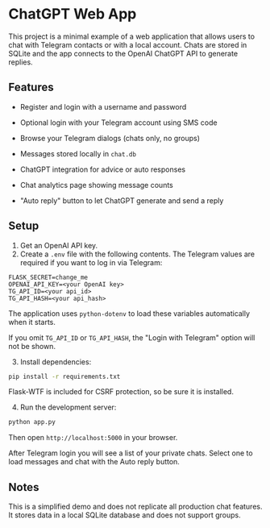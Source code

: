
# ChatGPT Web App

This project is a minimal example of a web application that allows users to chat with Telegram contacts or with a local account. Chats are stored in SQLite and the app connects to the OpenAI ChatGPT API to generate replies.


## Features

- Register and login with a username and password

- Optional login with your Telegram account using SMS code
- Browse your Telegram dialogs (chats only, no groups)
- Messages stored locally in `chat.db`
- ChatGPT integration for advice or auto responses
- Chat analytics page showing message counts
- "Auto reply" button to let ChatGPT generate and send a reply

## Setup


1. Get an OpenAI API key.
2. Create a `.env` file with the following contents. The Telegram values are
   required if you want to log in via Telegram:

```
FLASK_SECRET=change_me
OPENAI_API_KEY=<your OpenAI key>
TG_API_ID=<your api_id>
TG_API_HASH=<your api_hash>
```

The application uses `python-dotenv` to load these variables automatically when
it starts.


If you omit `TG_API_ID` or `TG_API_HASH`, the "Login with Telegram" option will
not be shown.

3. Install dependencies:


```bash
pip install -r requirements.txt
```
Flask-WTF is included for CSRF protection, so be sure it is installed.

4. Run the development server:


```bash
python app.py
```

Then open `http://localhost:5000` in your browser.


After Telegram login you will see a list of your private chats. Select one to load messages and chat with the Auto reply button.

## Notes

This is a simplified demo and does not replicate all production chat features. It stores data in a local SQLite database and does not support groups.

